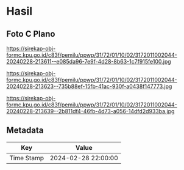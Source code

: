 # Hasil

## Foto C Plano

https://sirekap-obj-formc.kpu.go.id/c83f/pemilu/ppwp/31/72/01/10/02/3172011002044-20240228-213611--e085da96-7e9f-4d28-8b63-1c7f915fe100.jpg

https://sirekap-obj-formc.kpu.go.id/c83f/pemilu/ppwp/31/72/01/10/02/3172011002044-20240228-213623--735b88ef-15fb-41ac-930f-a0438f147773.jpg

https://sirekap-obj-formc.kpu.go.id/c83f/pemilu/ppwp/31/72/01/10/02/3172011002044-20240228-213639--2b811df4-46fb-4d73-a056-14dfd2d933ba.jpg


## Metadata

| Key        | Value               |
| ---------- | ------------------- |
| Time Stamp | 2024-02-28 22:00:00 |



